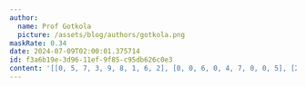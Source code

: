 ```yaml
---
author:
  name: Prof Gotkola
  picture: /assets/blog/authors/gotkola.png
maskRate: 0.34
date: 2024-07-09T02:00:01.375714
id: f3a6b19e-3d96-11ef-9f85-c95db626c0e3
content: '[[0, 5, 7, 3, 9, 8, 1, 6, 2], [0, 0, 6, 0, 4, 7, 0, 0, 5], [2, 0, 0, 6, 0, 0, 4, 8, 7], [5, 7, 0, 4, 0, 9, 6, 0, 0], [9, 0, 3, 0, 2, 6, 8, 7, 4], [6, 0, 2, 8, 7, 1, 0, 5, 3], [8, 2, 0, 9, 0, 0, 7, 3, 0], [3, 9, 4, 7, 0, 0, 0, 1, 8], [0, 6, 5, 1, 8, 3, 0, 4, 9]]'
---
```

